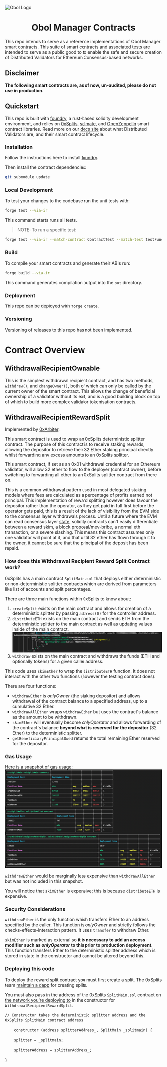 ![Obol Logo](https://obol.tech/obolnetwork.png)

<h1 align="center">Obol Manager Contracts</h1>

This repo intends to serve as a reference implementations of Obol Manager smart contracts. This suite of smart contracts and associated tests are intended to serve as a public good to to enable the safe and secure creation of Distributed Validators for Ethereum Consensus-based networks.

## Disclaimer

**The following smart contracts are, as of now, un-audited, please do not use in production.**

## Quickstart

This repo is built with [foundry](https://github.com/gakonst/foundry), a rust-based solidity development environment, and relies on [0xSplits](https://github.com/0xSplits/splits-contracts), [solmate](https://github.com/Rari-Capital/solmate), and [OpenZeppelin](https://github.com/OpenZeppelin/openzeppelin-contracts) smart contract libraries. Read more on our [docs site](https://docs.obol.tech/docs/sc/introducing-obol-managers) about what Distributed Validators are, and their smart contract lifecycle.

### Installation

Follow the instructions here to install [foundry](https://github.com/gakonst/foundry#installation).

Then install the contract dependencies:

```sh
git submodule update
```

### Local Development

To test your changes to the codebase run the unit tests with:

```sh
forge test --via-ir
```

This command starts runs all tests.

> NOTE: To run a specific test:
```sh
forge test --via-ir --match-contract ContractTest --match-test testFunction -vv
```

### Build

To compile your smart contracts and generate their ABIs run:

```sh
forge build --via-ir
```

This command generates compilation output into the `out` directory.

### Deployment

This repo can be deployed with `forge create`. 

### Versioning

Versioning of releases to this repo has not been implemented.


# Contract Overview

## WithdrawalRecipientOwnable

This is the simplest withdrawal recipient contract, and has two methods, `withdraw()`, and `changeOwner()`, both of which can only be called by the current owner of the smart contract. This allows the change of beneficial ownership of a validator without its exit, and is a good building block on top of which to build more complex validator tokenisation contracts.

## WithdrawalRecipientRewardSplit

Implemented by [0xArbiter](https://github.com/The-Arbiter).

This smart contract is used to wrap an 0xSplits deterministic splitter contract. The purpose of this contract is to receive staking rewards, allowing the depositor to retrieve their 32 Ether staking principal directly whilst forwarding any excess amounts to an 0xSplits splitter. 

This smart contract, if set as an 0x01 withdrawal credential for an Ethereum validator, will allow 32 ether to flow to the deployer (contract owner), before switching to forwarding all ether to an 0xSplits splitter contract from there on. 

This is a common withdrawal pattern used in most delegated staking models where fees are calculated as a percentage of profits earned not principal. This implementation of reward splitting however does favour the depositor rather than the operator, as they get paid in full first before the operator gets paid, this is a result of the lack of visibility from the EVM side to the consensus layer withdrawals process. Until a future where the EVM can read consensus layer [state](https://eips.ethereum.org/EIPS/eip-4788), solidity contracts can't easily differentiate between a reward skim, a block proposal/mev-bribe, a normal eth transaction, or a severe slashing. This means this contract assumes only one validator will point at it, and that until 32 ether has flown through it to the owner, it cannot be sure that the principal of the deposit has been repaid.  

### How does this Withdrawal Recipient Reward Split Contract work?

0xSplits has a main contract `SplitMain.sol` that deploys either deterministic or non-deterministic splitter contracts which are derived from parameters like list of accounts and split percentages.

There are three main functions within 0xSplits to know about:

1) `createSplit` exists on the main contract and allows for creation of a deterministic splitter by passing `address(0)` for the controller address.
2) `distributeETH` exists on the main contract and sends ETH from the deterministic splitter to the main contract as well as updating values inside of the main contract.
   <img src="/img/trace.png"/>
3) `withdraw` exists on the main contract and withdraws the funds (ETH and optionally tokens) for a given caller address.

This code uses `skimEther` to wrap the `distributeETH` function. It does not interact with the other two functions (however the testing contract does).

There are four functions:

- `withdrawEther` is *onlyOwner* (the staking depositor) and allows withdrawal of the contract balance to a specified address, up to a cumulative 32 Ether.
- `withdrawAllEther` wraps `withdrawEther` but uses the contract's balance as the amount to be withdrawn.
- `skimEther` will eventually become *onlyOperator* and allows forwarding of the contract's balance **beyond what is reserved for the depositor** (32 Ether) to the deterministic splitter. 
- `getBeneficiaryPrincipalOwed` returns the total remaining Ether reserved for the depositor.

### Gas Usage 

Here is a snapshot of gas usage:
<img src="/img/gasusage.png"/>

`withdrawEther` would be marginally less expensive than `withdrawAllEther` but was not included in this snapshot. 

You will notice that `skimEther` is expensive; this is because `distributeETH` is expensive.

### Security Considerations

`withdrawEther` is the only function which transfers Ether to an address specified by the caller. This function is *onlyOwner* and strictly follows the checks-effects-interaction pattern. It uses `transfer` to withdraw Ether.

`skimEther` is marked as external so **it is necessary to add an access modifier such as *onlyOperator* to this prior to production deployment**. This function transfers Ether to the deterministic splitter address which is stored in state in the constructor and cannot be altered beyond this. 

### Deploying this code

To deploy the reward split contract you must first create a split. The 0xSplits team [maintain a dapp](https://docs.0xsplits.xyz/smartcontracts/overview#addresses) for creating splits. 

You must also pass in the address of the 0xSplits `SplitMain.sol` contract on [the network you're deploying to](https://docs.0xsplits.xyz/smartcontracts/overview#addresses) in the constructor for `WithdrawalRecipientRewardSplit`. 

```solidity
// Constructor takes the deterministic splitter address and the 0xSplits SplitMain contract address
	
	constructor (address splitterAddress_, SplitMain _splitmain) {
	
	splitter = _splitmain;
	
	splitterAddress = splitterAddress_;
	
}
```
